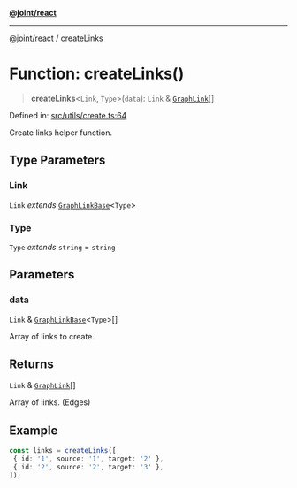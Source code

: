 [**@joint/react**](../README.md)

***

[@joint/react](../README.md) / createLinks

# Function: createLinks()

> **createLinks**\<`Link`, `Type`\>(`data`): `Link` & [`GraphLink`](../interfaces/GraphLink.md)[]

Defined in: [src/utils/create.ts:64](https://github.com/samuelgja/joint/blob/main/packages/joint-react/src/utils/create.ts#L64)

Create links helper function.

## Type Parameters

### Link

`Link` *extends* [`GraphLinkBase`](../interfaces/GraphLinkBase.md)\<`Type`\>

### Type

`Type` *extends* `string` = `string`

## Parameters

### data

`Link` & [`GraphLinkBase`](../interfaces/GraphLinkBase.md)\<`Type`\>[]

Array of links to create.

## Returns

`Link` & [`GraphLink`](../interfaces/GraphLink.md)[]

Array of links. (Edges)

## Example

```ts
const links = createLinks([
 { id: '1', source: '1', target: '2' },
 { id: '2', source: '2', target: '3' },
]);
```
